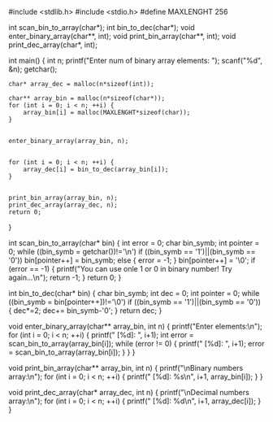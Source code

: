 #include <stdlib.h>
#include <stdio.h>
#define MAXLENGHT 256

int scan_bin_to_array(char*);
int bin_to_dec(char*);
void enter_binary_array(char**, int);
void print_bin_array(char**, int);
void print_dec_array(char*, int);


int main() {
	int n;
	printf("Enter num of binary array elements: ");
	scanf("%d", &n);
	getchar();

	
	char* array_dec = malloc(n*sizeof(int));
	
	char** array_bin = malloc(n*sizeof(char*));
	for (int i = 0; i < n; ++i) {
		array_bin[i] = malloc(MAXLENGHT*sizeof(char));
	}
	
	
	enter_binary_array(array_bin, n);
	
	
	for (int i = 0; i < n; ++i) {
		array_dec[i] = bin_to_dec(array_bin[i]);
	}
	
	
	print_bin_array(array_bin, n);
	print_dec_array(array_dec, n);
	return 0;
}


int scan_bin_to_array(char* bin) {
    int error = 0;
	char bin_symb;
	int pointer = 0;
	while ((bin_symb = getchar())!='\n')
		if ((bin_symb == '1')||(bin_symb == '0'))
			bin[pointer++] = bin_symb;
		else {
		    error = -1;
		}
	bin[pointer++] = '\0';
	if (error == -1) {
	    printf("You can use onle 1 or 0 in binary number! Try again...\n");
		return -1;
	}
	return 0;
}


int bin_to_dec(char* bin) {
	char bin_symb;
	int dec = 0;
	int pointer = 0;
	while ((bin_symb = bin[pointer++])!='\0')
		if ((bin_symb == '1')||(bin_symb == '0')) {
			dec*=2;
			dec+= bin_symb-'0';
		}
	return dec;
}


void enter_binary_array(char** array_bin, int n) {
	printf("Enter elements:\n");
	for (int i = 0; i < n; ++i) {
		printf(" [%d]: ", i+1);
		int error = scan_bin_to_array(array_bin[i]);
		while (error != 0) {
		    printf(" [%d]: ", i+1);
		    error = scan_bin_to_array(array_bin[i]);
		}
	}
}


void print_bin_array(char** array_bin, int n) {
	printf("\nBinary numbers array:\n");
	for (int i = 0; i < n; ++i) {
		printf(" [%d]: %s\n", i+1, array_bin[i]);
	}
}


void print_dec_array(char* array_dec, int n) {
	printf("\nDecimal numbers array:\n");
	for (int i = 0; i < n; ++i) {
		printf(" [%d]: %d\n", i+1, array_dec[i]);
	}
}
